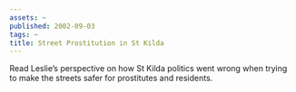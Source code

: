 ```yaml
---
assets: ~
published: 2002-09-03
tags: ~
title: Street Prostitution in St Kilda
---
```

Read Leslie’s perspective on how St Kilda politics went wrong when
trying to make the streets safer for prostitutes and residents.